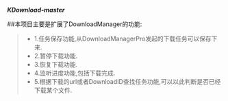 ***KDownload-master***

##本项目主要是扩展了DownloadManager的功能:
>* 1.任务保存功能,从DownloadManagerPro发起的下载任务可以保存下来.
>* 2.暂停下载功能.
>* 3.恢复下载功能.
>* 4.监听进度功能,包括下载完成.
>* 5.根据下载的url或者DownloadID查找任务功能,可以以此判断是否已经下载某个文件.
